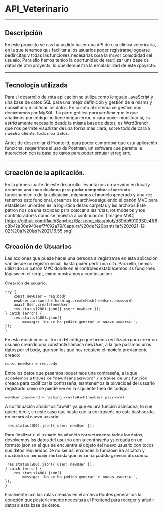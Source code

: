 # API_Veterinario

***

## Descripción

En este proyecto se nos ha pedido hacer una API de una clínica veterinaria, en la que tenemos que facilitar a los usuarios poder registrarse,logearse pedir citas y todas las funciones necesarias para la mayor comodidad del usuario. Para ello hemos tenido la oportunidad de reutilizar una base de datos de otro proyecto, lo que demuestra la escalabilidad de este rpoyecto.

***

## Tecnología utilizada

Para el desarrollo de esta aplicación se utiliza como lenguaje JavaScript y una base de datos SQL para una mejor definición y gestión de la misma y consultar y modificar los datos. En cuanto al sistema de gestión nos decantamos por MySQL. La parte gráfica para verificar que lo que añadimos por código no tiene ningún error, y para poder modificar si, es estrictamente necesario desde la misma base de datos, es WordBrench, que nos permite visualizar de una forma más clara, sobre todo de cara a nuestro cliente, todos los datos.

Antes de desarrollar el Frontend, para poder comprobar que esta aplicación funciona, requerimos el uso de Postman, un software que permite la interacción con la base de datos para poder simular el registro.

***


## Creación de la aplicación.

En la primera parte de este desarrollo, levantamos un servidor en local y creamos una base de  datos para poder comprobar el correcto funcionamiento de la aplicación, migramos el modelo generado y una vez tenemos esto funcional, creamos los archivos siguiendo el patrón MVC para establecer un orden en la logiística de las carpetas y los archivos.Este patrón nos da una facilidad para colocar a las rutas, los modelos y los controloradores como se muestra a continuacion:
[Imagen MVC][https://github.com/RaulhSanchez/Backend_citas/blob/d39db9910930e4ff6c8b42a30e940eef7f092a79/Captura%20de%20pantalla%202021-12-02%20a%20las%2021.16.55.png]


## Creación de Usuarios

Las acciones que puede hacer una persona al registrarse en esta aplicación van desde un registro inicial, hasta poder pedir una cita. Para ello, hemos utilizado un patrón MVC donde en el controles establecemos las funciones lógicas en el script, como mostramos a continuación:

Creación de usuario:


    try {
        const newUser = req.body
        newUser.password = hashing.createHash(newUser.password)
        await User.create(newUser)
        res.status(200).json({ user: newUser });
    } catch (error) {
        res.status(400).json({
            message: 'No se ha podido generar un nuevo usuario.',
    });
    }

En esta mostramos un trozo del código que hemos reutilizado para crear un usuario creando una constante llamada newUser, a la que pasamos unos datos por el body, que son los que nos requiere el modelo previamente creado:


    const newUser = req.body
    
Entre los datos que pasamos requerimos una contraseña, a la que accedemos a traves de "newUser.password" y a traves de una función creada para codificar la contraseña, mantenemos la privacidad del usuario registrado como se puede ver en la siguiente línea de código;


    newUser.password = hashing.createHash(newUser.password)

A continuación añadimos "await" ya que es una funcion asíncrona, lo que quiere decir, en este caso que hasta que la contraseña no este hashseada, no creará al nuevo usuario:


     res.status(200).json({ user: newUser });

Para finalizar si el usuario ha añadido correctamente todos los datos, devolvemos los datos del usuario con la contraseña ya creada en un formato json en el que se encuentra el objeto del nuevo usuario con todos sus datos requeridos.De no ser así entonces la funcioón ira al catch y mostrará un mensaje alertando que no se ha podido generar al usuario.

     res.status(200).json({ user: newUser });
    } catch (error) {
        res.status(400).json({
            message: 'No se ha podido generar un nuevo usuario.',
    });
    }
    
    
    
Finalmente con las rutas creadas en el archivo Routes generamos la conexión que posteriormente necesitará el Frontend para recoger y añadir datos a esta base de datos.

